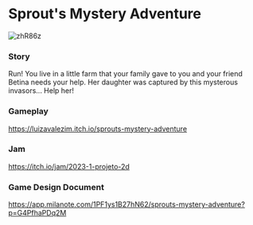 # Sprout's Mystery Adventure
![zhR86z](https://github.com/LuizaValezim/Sprouts-Adventure/assets/62949391/c57eaa9c-d079-4a8d-99e9-0f9009ace305)

### Story
Run! You live in a little farm that your family gave to you and your friend Betina needs your help. Her daughter was captured by this mysterous invasors... Help her!

### Gameplay
https://luizavalezim.itch.io/sprouts-mystery-adventure

### Jam
https://itch.io/jam/2023-1-projeto-2d

### Game Design Document
https://app.milanote.com/1PF1ys1B27hN62/sprouts-mystery-adventure?p=G4PfhaPDq2M
